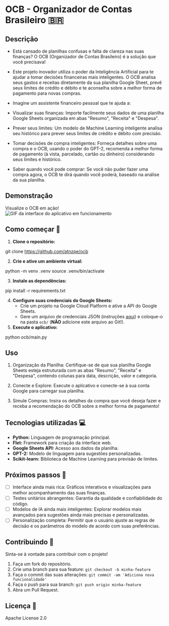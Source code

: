 # OCB - Organizador de Contas Brasileiro 🇧🇷

## Descrição

* Está cansado de planilhas confusas e falta de clareza nas suas finanças? O OCB (Organizador de Contas Brasileiro) é a solução que você precisava!

* Este projeto inovador utiliza o poder da Inteligência Artificial para te ajudar a tomar decisões financeiras mais inteligentes. O OCB analisa seus gastos e receitas diretamente da sua planilha Google Sheet, prevê seus limites de crédito e débito e te aconselha sobre a melhor forma de pagamento para novas compras.

* Imagine um assistente financeiro pessoal que te ajuda a:

* Visualizar suas finanças: Importe facilmente seus dados de uma planilha Google Sheets organizada em abas "Resumo", "Receita" e "Despesa".

* Prever seus limites: Um modelo de Machine Learning inteligente analisa seu histórico para prever seus limites de crédito e débito com precisão.

* Tomar decisões de compra inteligentes: Forneça detalhes sobre uma compra e o OCB, usando o poder do GPT-2, recomenda a melhor forma de pagamento (à vista, parcelado, cartão ou dinheiro) considerando seus limites e histórico.

* Saber quando você pode comprar: Se você não puder fazer uma compra agora, o OCB te dirá quando você poderá, baseado na análise da sua planilha.

## Demonstração

Visualize o OCB em ação! ![GIF da interface do aplicativo em funcionamento](./assets/ocb_demo.gif)  

## Como começar 🚀

1. **Clone o repositório:**

git clone https://github.com/atnzpe/ocb


2. **Crie e ative um ambiente virtual:**

python -m venv .venv source .venv/bin/activate

3. **Instale as dependências:**

pip install -r requirements.txt

4. **Configure suas credenciais do Google Sheets:**
   - Crie um projeto na Google Cloud Platform e ative a API do Google Sheets.
   - Gere um arquivo de credenciais JSON (instruções [aqui](https://developers.google.com/sheets/api/quickstart/python)) e coloque-o na pasta `ocb/` (**NÃO** adicione este arquivo ao Git!).
5. **Execute o aplicativo:**

 python ocb/main.py

## Uso

1. Organização da Planilha: Certifique-se de que sua planilha Google Sheets esteja estruturada com as abas "Resumo", "Receita" e "Despesa", contendo colunas para data, descrição, valor e categoria.

2. Conecte e Explore: Execute o aplicativo e conecte-se à sua conta Google para carregar sua planilha.

3. Simule Compras: Insira os detalhes da compra que você deseja fazer e receba a recomendação do OCB sobre a melhor forma de pagamento!



## Tecnologias utilizadas 💻

* **Python:** Linguagem de programação principal.
* **Flet:** Framework para criação da interface web.
* **Google Sheets API:** Acesso aos dados da planilha.
* **GPT-2:** Modelo de linguagem para sugestões personalizadas.
* **Scikit-learn:** Biblioteca de Machine Learning para previsão de limites.

## Próximos passos 🚧

- [ ] Interface ainda mais rica: Gráficos interativos e visualizações para melhor acompanhamento das suas finanças.
- [ ] Testes unitários abrangentes: Garantia da qualidade e confiabilidade do código.
- [ ] Modelos de IA ainda mais inteligentes: Explorar modelos mais avançados para sugestões ainda mais precisas e personalizadas.
- [ ] Personalização completa: Permitir que o usuário ajuste as regras de decisão e os parâmetros do modelo de acordo com suas preferências.

## Contribuindo 💪

Sinta-se à vontade para contribuir com o projeto! 

1. Faça um fork do repositório.
2. Crie uma branch para sua feature: `git checkout -b minha-feature`
3. Faça o commit das suas alterações: `git commit -am 'Adiciona nova funcionalidade'`
4. Faça o push para sua branch: `git push origin minha-feature`
5. Abra um Pull Request.

## Licença 📄

Apache License 2.0